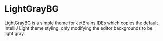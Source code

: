 # LightGrayBG
LightGrayBG is a simple theme for JetBrains IDEs which copies the default IntelliJ Light theme styling, only modifying the editor backgrounds to be light gray.
